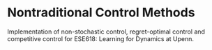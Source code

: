 # Nontraditional Control Methods
Implementation of non-stochastic control, regret-optimal control and competitive control for ESE618: Learning for Dynamics at Upenn.

